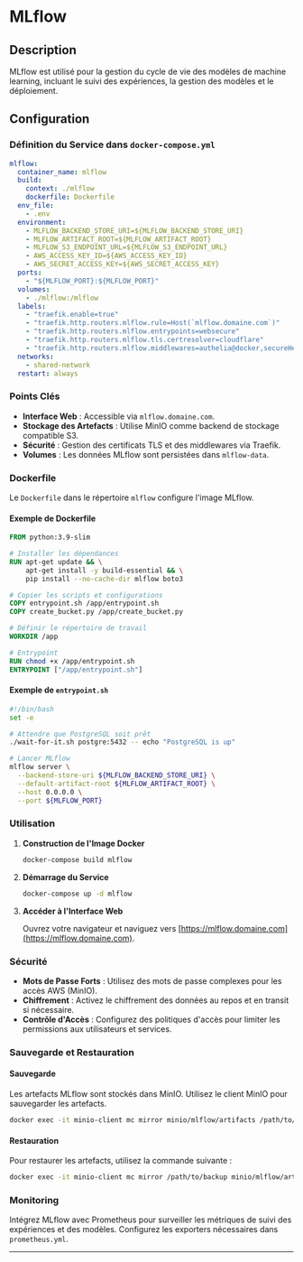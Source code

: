 # MLflow

## Description

MLflow est utilisé pour la gestion du cycle de vie des modèles de machine learning, incluant le suivi des expériences, la gestion des modèles et le déploiement.

## Configuration

### Définition du Service dans `docker-compose.yml`

```yaml
mlflow:
  container_name: mlflow
  build:
    context: ./mlflow
    dockerfile: Dockerfile
  env_file:
    - .env
  environment:
    - MLFLOW_BACKEND_STORE_URI=${MLFLOW_BACKEND_STORE_URI}
    - MLFLOW_ARTIFACT_ROOT=${MLFLOW_ARTIFACT_ROOT}
    - MLFLOW_S3_ENDPOINT_URL=${MLFLOW_S3_ENDPOINT_URL}
    - AWS_ACCESS_KEY_ID=${AWS_ACCESS_KEY_ID}
    - AWS_SECRET_ACCESS_KEY=${AWS_SECRET_ACCESS_KEY}
  ports:
    - "${MLFLOW_PORT}:${MLFLOW_PORT}"
  volumes:
    - ./mlflow:/mlflow
  labels:
    - "traefik.enable=true"
    - "traefik.http.routers.mlflow.rule=Host(`mlflow.domaine.com`)"
    - "traefik.http.routers.mlflow.entrypoints=websecure"
    - "traefik.http.routers.mlflow.tls.certresolver=cloudflare"
    - "traefik.http.routers.mlflow.middlewares=authelia@docker,secureHeaders@docker"
  networks:
    - shared-network
  restart: always
```

### Points Clés

- **Interface Web** : Accessible via `mlflow.domaine.com`.
- **Stockage des Artefacts** : Utilise MinIO comme backend de stockage compatible S3.
- **Sécurité** : Gestion des certificats TLS et des middlewares via Traefik.
- **Volumes** : Les données MLflow sont persistées dans `mlflow-data`.

### Dockerfile

Le `Dockerfile` dans le répertoire `mlflow` configure l'image MLflow.

#### Exemple de Dockerfile

```dockerfile
FROM python:3.9-slim

# Installer les dépendances
RUN apt-get update && \
    apt-get install -y build-essential && \
    pip install --no-cache-dir mlflow boto3

# Copier les scripts et configurations
COPY entrypoint.sh /app/entrypoint.sh
COPY create_bucket.py /app/create_bucket.py

# Définir le répertoire de travail
WORKDIR /app

# Entrypoint
RUN chmod +x /app/entrypoint.sh
ENTRYPOINT ["/app/entrypoint.sh"]
```

#### Exemple de `entrypoint.sh`

```bash
#!/bin/bash
set -e

# Attendre que PostgreSQL soit prêt
./wait-for-it.sh postgre:5432 -- echo "PostgreSQL is up"

# Lancer MLflow
mlflow server \
  --backend-store-uri ${MLFLOW_BACKEND_STORE_URI} \
  --default-artifact-root ${MLFLOW_ARTIFACT_ROOT} \
  --host 0.0.0.0 \
  --port ${MLFLOW_PORT}
```

### Utilisation

1. **Construction de l'Image Docker**

   ```bash
   docker-compose build mlflow
   ```

2. **Démarrage du Service**

   ```bash
   docker-compose up -d mlflow
   ```

3. **Accéder à l'Interface Web**

   Ouvrez votre navigateur et naviguez vers [https://mlflow.domaine.com](https://mlflow.domaine.com).

### Sécurité

- **Mots de Passe Forts** : Utilisez des mots de passe complexes pour les accès AWS (MinIO).
- **Chiffrement** : Activez le chiffrement des données au repos et en transit si nécessaire.
- **Contrôle d'Accès** : Configurez des politiques d'accès pour limiter les permissions aux utilisateurs et services.

### Sauvegarde et Restauration

#### Sauvegarde

Les artefacts MLflow sont stockés dans MinIO. Utilisez le client MinIO pour sauvegarder les artefacts.

```bash
docker exec -it minio-client mc mirror minio/mlflow/artifacts /path/to/backup
```

#### Restauration

Pour restaurer les artefacts, utilisez la commande suivante :

```bash
docker exec -it minio-client mc mirror /path/to/backup minio/mlflow/artifacts
```

### Monitoring

Intégrez MLflow avec Prometheus pour surveiller les métriques de suivi des expériences et des modèles. Configurez les exporters nécessaires dans `prometheus.yml`.

---
